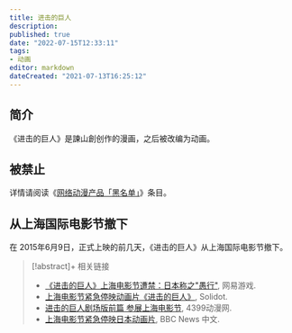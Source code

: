 ```yaml
---
title: 进击的巨人
description:
published: true
date: "2022-07-15T12:33:11"
tags:
- 动画
editor: markdown
dateCreated: "2021-07-13T16:25:12"
---
```


## 简介

《进击的巨人》是諫山創创作的漫画，之后被改编为动画。

## 被禁止

详情请阅读《[网络动漫产品「黑名单」](/blocklist/网络动漫产品黑名单.md)》条目。

## 从上海国际电影节撤下

在 2015年6月9日，正式上映的前几天，《进击的巨人》从上海国际电影节撤下。

> [!abstract]+ 相关链接
>
> +   [《进击的巨人》上海电影节遭禁：日本称之"愚行"](https://web.archive.org/web/20210713071141/https://www.163.com/ent/article/ARQT935C00314K8H.html), 网易游戏.
> +   [上海电影节紧急停映动画片《进击的巨人》](https://web.archive.org/web/20150616210517/http://www.solidot.org/story?sid=44455), Solidot.
> +   [进击的巨人剧场版前篇 参展上海电影节](https://web.archive.org/web/20200126014346/http://www.4399dmw.com/jinjidejuren/xiangguanwenzhang/253095.html), 4399动漫网.
> +   [上海电影节紧急停映日本动画片](https://www.bbc.com/zhongwen/simp/china/2015/06/150615_shanghai_film_festival), BBC News 中文.
